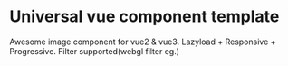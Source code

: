# Universal vue component template
Awesome image component for vue2 & vue3. Lazyload + Responsive + Progressive. Filter supported(webgl filter eg.)